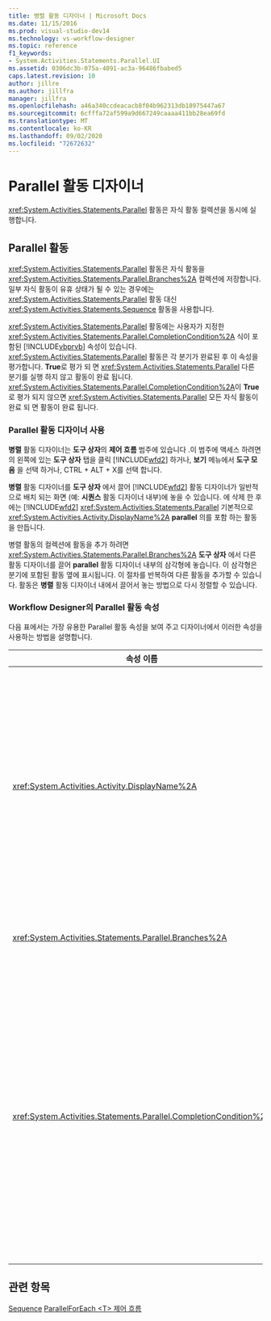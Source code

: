 ```yaml
---
title: 병렬 활동 디자이너 | Microsoft Docs
ms.date: 11/15/2016
ms.prod: visual-studio-dev14
ms.technology: vs-workflow-designer
ms.topic: reference
f1_keywords:
- System.Activities.Statements.Parallel.UI
ms.assetid: 0306dc3b-075a-4091-ac3a-96486fbabed5
caps.latest.revision: 10
author: jillre
ms.author: jillfra
manager: jillfra
ms.openlocfilehash: a46a340ccdeacacb8f04b962313db18975447a67
ms.sourcegitcommit: 6cfffa72af599a9d667249caaaa411bb28ea69fd
ms.translationtype: MT
ms.contentlocale: ko-KR
ms.lasthandoff: 09/02/2020
ms.locfileid: "72672632"
---
```

# <a name="parallel-activity-designer"></a>Parallel 활동 디자이너
<xref:System.Activities.Statements.Parallel> 활동은 자식 활동 컬렉션을 동시에 실행합니다.

## <a name="the-parallel-activity"></a>Parallel 활동
 <xref:System.Activities.Statements.Parallel> 활동은 자식 활동을 <xref:System.Activities.Statements.Parallel.Branches%2A> 컬렉션에 저장합니다. 일부 자식 활동이 유휴 상태가 될 수 있는 경우에는 <xref:System.Activities.Statements.Parallel> 활동 대신 <xref:System.Activities.Statements.Sequence> 활동을 사용합니다.

 <xref:System.Activities.Statements.Parallel> 활동에는 사용자가 지정한 <xref:System.Activities.Statements.Parallel.CompletionCondition%2A> 식이 포함된 [!INCLUDE[vbprvb](../includes/vbprvb-md.md)] 속성이 있습니다. <xref:System.Activities.Statements.Parallel> 활동은 각 분기가 완료된 후 이 속성을 평가합니다. **True**로 평가 되 면 <xref:System.Activities.Statements.Parallel> 다른 분기를 실행 하지 않고 활동이 완료 됩니다. <xref:System.Activities.Statements.Parallel.CompletionCondition%2A>이 **True**로 평가 되지 않으면 <xref:System.Activities.Statements.Parallel> 모든 자식 활동이 완료 되 면 활동이 완료 됩니다.

### <a name="using-the-parallel-activity-designer"></a>Parallel 활동 디자이너 사용
 **병렬** 활동 디자이너는 **도구 상자**의 **제어 흐름** 범주에 있습니다 .이 범주에 액세스 하려면의 왼쪽에 있는 **도구 상자** 탭을 클릭 [!INCLUDE[wfd2](../includes/wfd2-md.md)] 하거나, **보기** 메뉴에서 **도구 모음** 을 선택 하거나, CTRL + ALT + X를 선택 합니다.

 **병렬** 활동 디자이너를 **도구 상자** 에서 끌어 [!INCLUDE[wfd2](../includes/wfd2-md.md)] 활동 디자이너가 일반적으로 배치 되는 화면 (예: **시퀀스** 활동 디자이너 내부)에 놓을 수 있습니다. 에 삭제 한 후에는 [!INCLUDE[wfd2](../includes/wfd2-md.md)] <xref:System.Activities.Statements.Parallel> 기본적으로 <xref:System.Activities.Activity.DisplayName%2A> **parallel** 의를 포함 하는 활동을 만듭니다.

 병렬 활동의 컬렉션에 활동을 추가 하려면 <xref:System.Activities.Statements.Parallel.Branches%2A> **도구 상자** 에서 다른 활동 디자이너를 끌어 **parallel** 활동 디자이너 내부의 삼각형에 놓습니다. 이 삼각형은 분기에 포함된 활동 옆에 표시됩니다. 이 절차를 반복하여 다른 활동을 추가할 수 있습니다. 활동은 **병렬** 활동 디자이너 내에서 끌어서 놓는 방법으로 다시 정렬할 수 있습니다.

### <a name="parallel-activity-properties-in-the-workflow-designer"></a>Workflow Designer의 Parallel 활동 속성
 다음 표에서는 가장 유용한 Parallel 활동 속성을 보여 주고 디자이너에서 이러한 속성을 사용하는 방법을 설명합니다.

|속성 이름|필수|사용량|
|-------------------|--------------|-----------|
|<xref:System.Activities.Activity.DisplayName%2A>|False|머리글에 활동 디자이너의 표시 이름을 지정합니다. 기본값은 **Parallel**입니다. 값은 선택적으로 **속성** 표에서 편집 하거나 activity designer 헤더에서 직접 편집할 수 있습니다.|
|<xref:System.Activities.Statements.Parallel.Branches%2A>|True|실행할 자식 활동의 컬렉션을 포함합니다.|
|<xref:System.Activities.Statements.Parallel.CompletionCondition%2A>|False|분기가 완료된 후 확인됩니다. **True**로 평가 되 면 예약 된 보류 중인 분기가 취소 됩니다. 이 속성이 설정 되지 않거나 **False**로 평가 되는 경우 모든 자식 활동이 완료 되 면 활동이 완료 됩니다. 기본값은 **null**입니다.|

## <a name="see-also"></a>관련 항목
 [Sequence](../workflow-designer/sequence-activity-designer.md) [ParallelForEach \<T> ](../workflow-designer/parallelforeach-t-activity-designer.md) [제어 흐름](../workflow-designer/control-flow-activity-designers.md)